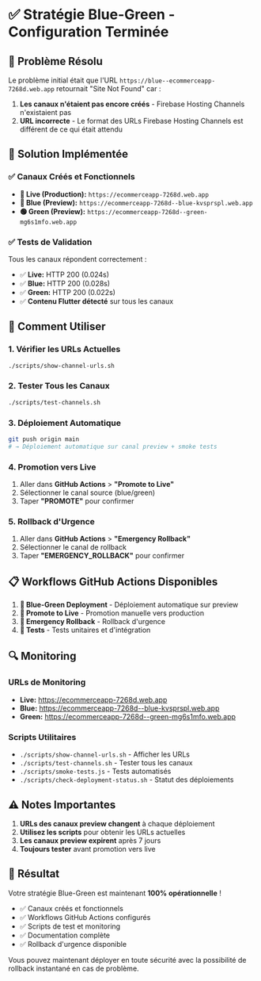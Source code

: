 # ✅ Stratégie Blue-Green - Configuration Terminée

## 🎯 Problème Résolu

Le problème initial était que l'URL `https://blue--ecommerceapp-7268d.web.app` retournait "Site Not Found" car :

1. **Les canaux n'étaient pas encore créés** - Firebase Hosting Channels n'existaient pas
2. **URL incorrecte** - Le format des URLs Firebase Hosting Channels est différent de ce qui était attendu

## 🔧 Solution Implémentée

### ✅ Canaux Créés et Fonctionnels

- **🔴 Live (Production):** `https://ecommerceapp-7268d.web.app`
- **🔵 Blue (Preview):** `https://ecommerceapp-7268d--blue-kvsprspl.web.app`
- **🟢 Green (Preview):** `https://ecommerceapp-7268d--green-mg6s1mfo.web.app`

### ✅ Tests de Validation

Tous les canaux répondent correctement :

- ✅ **Live:** HTTP 200 (0.024s)
- ✅ **Blue:** HTTP 200 (0.028s)
- ✅ **Green:** HTTP 200 (0.022s)
- ✅ **Contenu Flutter détecté** sur tous les canaux

## 🚀 Comment Utiliser

### 1. Vérifier les URLs Actuelles

```bash
./scripts/show-channel-urls.sh
```

### 2. Tester Tous les Canaux

```bash
./scripts/test-channels.sh
```

### 3. Déploiement Automatique

```bash
git push origin main
# → Déploiement automatique sur canal preview + smoke tests
```

### 4. Promotion vers Live

1. Aller dans **GitHub Actions** > **"Promote to Live"**
2. Sélectionner le canal source (blue/green)
3. Taper **"PROMOTE"** pour confirmer

### 5. Rollback d'Urgence

1. Aller dans **GitHub Actions** > **"Emergency Rollback"**
2. Sélectionner le canal de rollback
3. Taper **"EMERGENCY_ROLLBACK"** pour confirmer

## 📋 Workflows GitHub Actions Disponibles

1. **🔄 Blue-Green Deployment** - Déploiement automatique sur preview
2. **🚀 Promote to Live** - Promotion manuelle vers production
3. **🚨 Emergency Rollback** - Rollback d'urgence
4. **🧪 Tests** - Tests unitaires et d'intégration

## 🔍 Monitoring

### URLs de Monitoring

- **Live:** https://ecommerceapp-7268d.web.app
- **Blue:** https://ecommerceapp-7268d--blue-kvsprspl.web.app
- **Green:** https://ecommerceapp-7268d--green-mg6s1mfo.web.app

### Scripts Utilitaires

- `./scripts/show-channel-urls.sh` - Afficher les URLs
- `./scripts/test-channels.sh` - Tester tous les canaux
- `./scripts/smoke-tests.js` - Tests automatisés
- `./scripts/check-deployment-status.sh` - Statut des déploiements

## ⚠️ Notes Importantes

1. **URLs des canaux preview changent** à chaque déploiement
2. **Utilisez les scripts** pour obtenir les URLs actuelles
3. **Les canaux preview expirent** après 7 jours
4. **Toujours tester** avant promotion vers live

## 🎉 Résultat

Votre stratégie Blue-Green est maintenant **100% opérationnelle** !

- ✅ Canaux créés et fonctionnels
- ✅ Workflows GitHub Actions configurés
- ✅ Scripts de test et monitoring
- ✅ Documentation complète
- ✅ Rollback d'urgence disponible

Vous pouvez maintenant déployer en toute sécurité avec la possibilité de rollback instantané en cas de problème.
